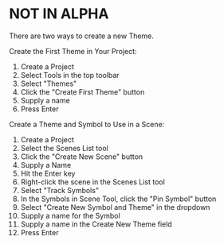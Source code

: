 NOT IN ALPHA
===


There are two ways to create a new Theme.

Create the First Theme in Your Project:
1. Create a Project
2. Select Tools in the top toolbar
3. Select "Themes"
4. Click the "Create First Theme" button
5. Supply a name
6. Press Enter

Create a Theme and Symbol to Use in a Scene:
1. Create a Project
2. Select the Scenes List tool
3. Click the "Create New Scene" button
4. Supply a Name 
5. Hit the Enter key
6. Right-click the scene in the Scenes List tool
7. Select "Track Symbols"
8. In the Symbols in Scene Tool, click the "Pin Symbol" button
9. Select "Create New Symbol and Theme" in the dropdown
10. Supply a name for the Symbol
11. Supply a name in the Create New Theme field
12. Press Enter



